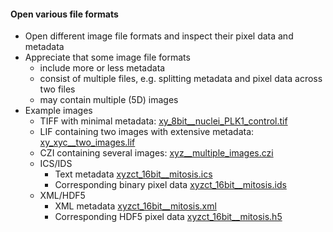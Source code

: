 #### Open various file formats

- Open different image file formats and inspect their pixel data and metadata
- Appreciate that some image file formats
  - include more or less metadata
  - consist of multiple files, e.g. splitting metadata and pixel data across two files
  - may contain multiple (5D) images
- Example images
  - TIFF with minimal metadata: [xy_8bit__nuclei_PLK1_control.tif](https://github.com/NEUBIAS/training-resources/raw/master/image_data/xy_8bit__nuclei_PLK1_control.tif)
  - LIF containing two images with extensive metadata: [xy_xyc__two_images.lif](https://github.com/NEUBIAS/training-resources/raw/master/image_data/xy_xyc__two_images.lif)
  - CZI containing several images: [xyz__multiple_images.czi](https://github.com/NEUBIAS/training-resources/raw/master/image_data/xyz__multiple_images.czi)
  - ICS/IDS
    - Text metadata [xyzct_16bit__mitosis.ics](https://github.com/NEUBIAS/training-resources/raw/master/image_data/xyzct_16bit__mitosis.ics)
    - Corresponding binary pixel data [xyzct_16bit__mitosis.ids](https://github.com/NEUBIAS/training-resources/raw/master/image_data/xyzct_16bit__mitosis.ids) 
  - XML/HDF5 
    - XML metadata [xyzct_16bit__mitosis.xml](https://github.com/NEUBIAS/training-resources/raw/master/image_data/xyzct_16bit__mitosis.xml) 
    - Corresponding HDF5 pixel data [xyzct_16bit__mitosis.h5](https://github.com/NEUBIAS/training-resources/raw/master/image_data/xyzct_16bit__mitosis.h5)

